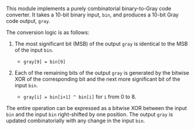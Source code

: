 This module implements a purely combinatorial binary-to-Gray code converter. It takes a 10-bit binary input, `bin`, and produces a 10-bit Gray code output, `gray`.

The conversion logic is as follows:

1.  The most significant bit (MSB) of the output `gray` is identical to the MSB of the input `bin`.
    *   `gray[9] = bin[9]`

2.  Each of the remaining bits of the output `gray` is generated by the bitwise XOR of the corresponding bit and the next more significant bit of the input `bin`.
    *   `gray[i] = bin[i+1] ^ bin[i]` for `i` from 0 to 8.

The entire operation can be expressed as a bitwise XOR between the input `bin` and the input `bin` right-shifted by one position. The output `gray` is updated combinatorially with any change in the input `bin`.
